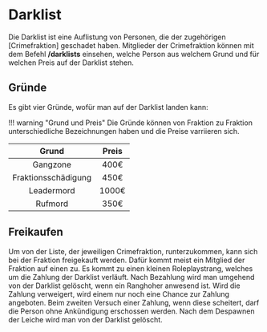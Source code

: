 # Darklist
Die Darklist ist eine Auflistung von Personen, die der zugehörigen [Crimefraktion] geschadet haben. Mitglieder der Crimefraktion können mit dem Befehl **/darklists** einsehen, welche Person aus welchem Grund und für welchen Preis auf der Darklist stehen.

## Gründe 
Es gibt vier Gründe, wofür man auf der Darklist landen kann:

!!! warning "Grund und Preis"
    Die Gründe können von Fraktion zu Fraktion unterschiedliche Bezeichnungen haben und die Preise varriieren sich.

| Grund | Preis |
|:-:|:-:|
| Gangzone | 400€ |
| Fraktionsschädigung | 450€ |-
| Leadermord | 1000€ |
| Rufmord | 350€ |

## Freikaufen 
Um von der Liste, der jeweiligen Crimefraktion, runterzukommen, kann sich bei der Fraktion freigekauft werden. Dafür kommt meist ein Mitglied der Fraktion auf einen zu. Es kommt zu einen kleinen Roleplaystrang, welches um die Zahlung der Darklist verläuft. Nach Bezahlung wird man umgehend von der Darklist gelöscht, wenn ein Ranghoher anwesend ist. Wird die Zahlung verweigert, wird einem nur noch eine Chance zur Zahlung angeboten. Beim zweiten Versuch einer Zahlung, wenn diese scheitert, darf die Person ohne Ankündigung erschossen werden. Nach dem Despawnen der Leiche wird man von der Darklist gelöscht.
